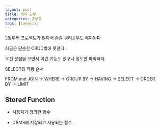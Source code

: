```yaml
---
layout: post
title: 쿼리 공부
categories: 공부중
tags: [taeyeon]
---
```


2월부터 프로젝트가 많아서 슬슬 쿼리공부도 해야된다

지금은 단순한 CRUD밖에 못한다..

우선 문법을 보면서 이런 기능도 있구나 정도만 파악하자

SELECT의 작동 순서

FROM and JOIN -> WHERE -> GROUP BY -> HAVING -> SELECT -> ORDER BY -> LIMIT


## Stored Function

- 사용자가 정의한 함수

- DBMS에 저장되고 사용되는 함수








